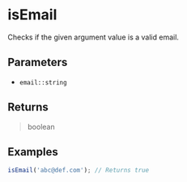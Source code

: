 # isEmail <Badge type="tip" text="JavaScript" /><Badge type="info" text="Dart" />

Checks if the given argument value is a valid email.

## Parameters

- `email::string`

## Returns

> boolean

## Examples

```javascript
isEmail('abc@def.com'); // Returns true
```

